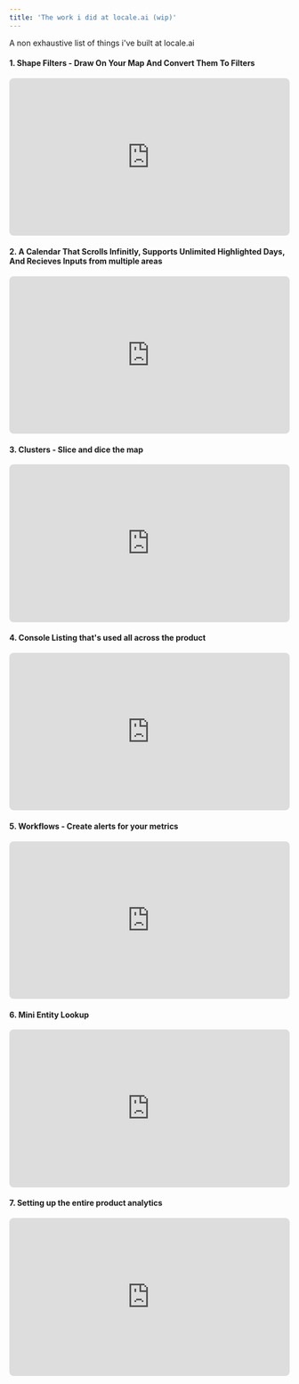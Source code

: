 ```yaml
---
title: 'The work i did at locale.ai (wip)'
---
```


<!-- Ok. I've decided to leave Locale.AI, for working on a problem that's more aligned with the growth i want to have long term.

At locale, I met a lot of amazing people, made some awesome memories, and had an amazing start to my career. Thanks for everyone involved and helped me in this amazing journey.

Here are a few of the things that i've built at my time in Locale.ai. -->

A non exhaustive list of things i've built at locale.ai

#### 1. Shape Filters - Draw On Your Map And Convert Them To Filters

<div style="padding:56.25% 0 0 0;position:relative;"><iframe src="https://player.vimeo.com/video/679551428?h=fe59f08669&loop=1&color=ffffff&title=0&byline=0&portrait=0" style="border-radius: 8px;position:absolute;top:0;left:0;width:100%;height:100%;" frameborder="0" allow="autoplay; fullscreen; picture-in-picture" allowfullscreen></iframe></div><script src="https://player.vimeo.com/api/player.js"></script>

#### 2. A Calendar That Scrolls Infinitly, Supports Unlimited Highlighted Days, And Recieves Inputs from multiple areas

<div style="padding:56.25% 0 0 0;position:relative;"><iframe src="https://player.vimeo.com/video/679527615?h=9d7cfabcb0&loop=1&color=ffffff&title=0&byline=0&portrait=0" style="border-radius: 8px;position:absolute;top:0;left:0;width:100%;height:100%;" frameborder="0" allow="autoplay; fullscreen; picture-in-picture" allowfullscreen></iframe></div><script src="https://player.vimeo.com/api/player.js"></script>

#### 3. Clusters - Slice and dice the map

<div style="padding:56.25% 0 0 0;position:relative;"><iframe src="https://player.vimeo.com/video/679547010?h=de10a527f6&loop=1&color=ffffff&title=0&byline=0&portrait=0" style="border-radius: 8px;position:absolute;top:0;left:0;width:100%;height:100%;" frameborder="0" allow="autoplay; fullscreen; picture-in-picture" allowfullscreen></iframe></div><script src="https://player.vimeo.com/api/player.js"></script>

#### 4. Console Listing that's used all across the product

<div style="padding:56.25% 0 0 0;position:relative;"><iframe src="https://player.vimeo.com/video/679500681?h=7bc8c85efd&loop=1&color=ffffff&title=0&byline=0&portrait=0" style="border-radius: 8px;position:absolute;top:0;left:0;width:100%;height:100%;" frameborder="0" allow="autoplay; fullscreen; picture-in-picture" allowfullscreen></iframe></div><script src="https://player.vimeo.com/api/player.js"></script>

#### 5. Workflows - Create alerts for your metrics

<div style="padding:56.25% 0 0 0;position:relative;"><iframe src="https://player.vimeo.com/video/679559152?h=d00901dca5&loop=1&color=ffffff&title=0&byline=0&portrait=0" style="border-radius: 8px;position:absolute;top:0;left:0;width:100%;height:100%;" frameborder="0" allow="autoplay; fullscreen; picture-in-picture" allowfullscreen></iframe></div><script src="https://player.vimeo.com/api/player.js"></script>

#### 6. Mini Entity Lookup

<div style="padding:56.25% 0 0 0;position:relative;"><iframe src="https://player.vimeo.com/video/679450111?h=df923b2cce&loop=1&color=ffffff&title=0&byline=0&portrait=0" style="border-radius: 8px;position:absolute;top:0;left:0;width:100%;height:100%;" frameborder="0" allow="autoplay; fullscreen; picture-in-picture" allowfullscreen></iframe></div><script src="https://player.vimeo.com/api/player.js"></script>

#### 7. Setting up the entire product analytics

<div style="padding:56.25% 0 0 0;position:relative;"><iframe src="https://player.vimeo.com/video/679494316?h=6f4025f687&loop=1&color=ffffff&title=0&byline=0&portrait=0" style="border-radius: 8px;position:absolute;top:0;left:0;width:100%;height:100%;" frameborder="0" allow="autoplay; fullscreen; picture-in-picture" allowfullscreen></iframe></div><script src="https://player.vimeo.com/api/player.js"></script>
